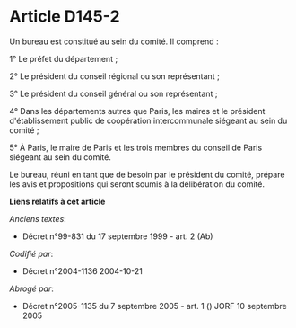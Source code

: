 # Article D145-2

Un bureau est constitué au sein du comité. Il comprend :

1° Le préfet du département ;

2° Le président du conseil régional ou son représentant ;

3° Le président du conseil général ou son représentant ;

4° Dans les départements autres que Paris, les maires et le président d'établissement public de coopération intercommunale
siégeant au sein du comité ;

5° À Paris, le maire de Paris et les trois membres du conseil de Paris siégeant au sein du comité.

Le bureau, réuni en tant que de besoin par le président du comité, prépare les avis et propositions qui seront soumis à la
délibération du comité.

**Liens relatifs à cet article**

_Anciens textes_:

  - Décret n°99-831 du 17 septembre 1999 - art. 2 (Ab)

_Codifié par_:

  - Décret n°2004-1136 2004-10-21

_Abrogé par_:

  - Décret n°2005-1135 du 7 septembre 2005 - art. 1 () JORF 10 septembre 2005
